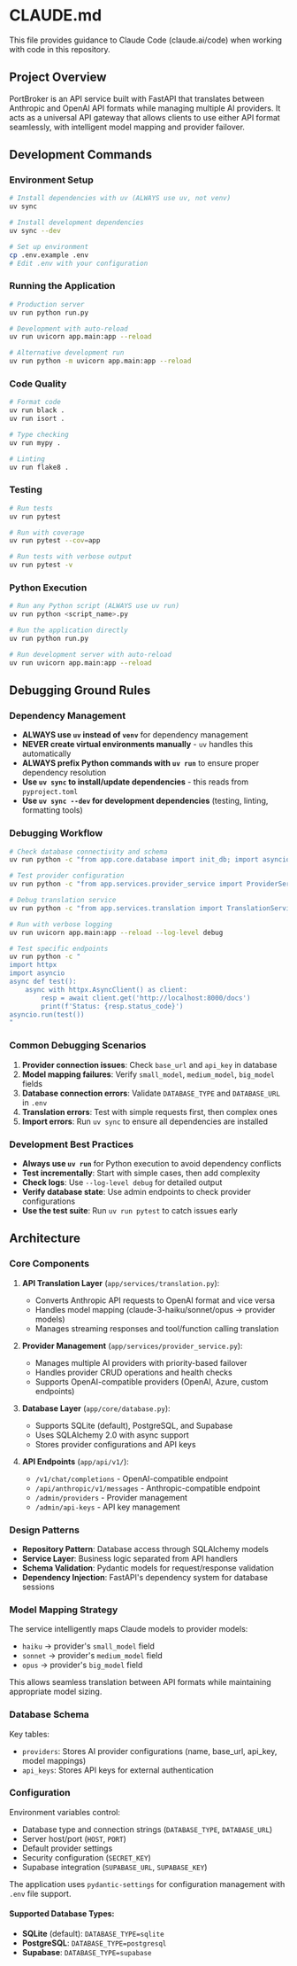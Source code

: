 # CLAUDE.md

This file provides guidance to Claude Code (claude.ai/code) when working with code in this repository.

## Project Overview

PortBroker is an API service built with FastAPI that translates between Anthropic and OpenAI API formats while managing multiple AI providers. It acts as a universal API gateway that allows clients to use either API format seamlessly, with intelligent model mapping and provider failover.

## Development Commands

### Environment Setup
```bash
# Install dependencies with uv (ALWAYS use uv, not venv)
uv sync

# Install development dependencies
uv sync --dev

# Set up environment
cp .env.example .env
# Edit .env with your configuration
```

### Running the Application
```bash
# Production server
uv run python run.py

# Development with auto-reload
uv run uvicorn app.main:app --reload

# Alternative development run
uv run python -m uvicorn app.main:app --reload
```

### Code Quality
```bash
# Format code
uv run black .
uv run isort .

# Type checking
uv run mypy .

# Linting
uv run flake8 .
```

### Testing
```bash
# Run tests
uv run pytest

# Run with coverage
uv run pytest --cov=app

# Run tests with verbose output
uv run pytest -v
```

### Python Execution
```bash
# Run any Python script (ALWAYS use uv run)
uv run python <script_name>.py

# Run the application directly
uv run python run.py

# Run development server with auto-reload
uv run uvicorn app.main:app --reload
```

## Debugging Ground Rules

### Dependency Management
- **ALWAYS use `uv` instead of `venv`** for dependency management
- **NEVER create virtual environments manually** - `uv` handles this automatically
- **ALWAYS prefix Python commands with `uv run`** to ensure proper dependency resolution
- **Use `uv sync` to install/update dependencies** - this reads from `pyproject.toml`
- **Use `uv sync --dev` for development dependencies** (testing, linting, formatting tools)

### Debugging Workflow
```bash
# Check database connectivity and schema
uv run python -c "from app.core.database import init_db; import asyncio; asyncio.run(init_db())"

# Test provider configuration
uv run python -c "from app.services.provider_service import ProviderService; from app.core.database import AsyncSessionLocal; import asyncio; async def test(): async with AsyncSessionLocal() as db: providers = await ProviderService.get_active_providers(db); print([p.name for p in providers]); asyncio.run(test())"

# Debug translation service
uv run python -c "from app.services.translation import TranslationService; print('Translation service loaded successfully')"

# Run with verbose logging
uv run uvicorn app.main:app --reload --log-level debug

# Test specific endpoints
uv run python -c "
import httpx
import asyncio
async def test():
    async with httpx.AsyncClient() as client:
        resp = await client.get('http://localhost:8000/docs')
        print(f'Status: {resp.status_code}')
asyncio.run(test())
"
```

### Common Debugging Scenarios
1. **Provider connection issues**: Check `base_url` and `api_key` in database
2. **Model mapping failures**: Verify `small_model`, `medium_model`, `big_model` fields
3. **Database connection errors**: Validate `DATABASE_TYPE` and `DATABASE_URL` in `.env`
4. **Translation errors**: Test with simple requests first, then complex ones
5. **Import errors**: Run `uv sync` to ensure all dependencies are installed

### Development Best Practices
- **Always use `uv run`** for Python execution to avoid dependency conflicts
- **Test incrementally**: Start with simple cases, then add complexity
- **Check logs**: Use `--log-level debug` for detailed output
- **Verify database state**: Use admin endpoints to check provider configurations
- **Use the test suite**: Run `uv run pytest` to catch issues early

## Architecture

### Core Components

1. **API Translation Layer** (`app/services/translation.py`):
   - Converts Anthropic API requests to OpenAI format and vice versa
   - Handles model mapping (claude-3-haiku/sonnet/opus → provider models)
   - Manages streaming responses and tool/function calling translation

2. **Provider Management** (`app/services/provider_service.py`):
   - Manages multiple AI providers with priority-based failover
   - Handles provider CRUD operations and health checks
   - Supports OpenAI-compatible providers (OpenAI, Azure, custom endpoints)

3. **Database Layer** (`app/core/database.py`):
   - Supports SQLite (default), PostgreSQL, and Supabase
   - Uses SQLAlchemy 2.0 with async support
   - Stores provider configurations and API keys

4. **API Endpoints** (`app/api/v1/`):
   - `/v1/chat/completions` - OpenAI-compatible endpoint
   - `/api/anthropic/v1/messages` - Anthropic-compatible endpoint
   - `/admin/providers` - Provider management
   - `/admin/api-keys` - API key management

### Design Patterns

- **Repository Pattern**: Database access through SQLAlchemy models
- **Service Layer**: Business logic separated from API handlers
- **Schema Validation**: Pydantic models for request/response validation
- **Dependency Injection**: FastAPI's dependency system for database sessions

### Model Mapping Strategy

The service intelligently maps Claude models to provider models:
- `haiku` → provider's `small_model` field
- `sonnet` → provider's `medium_model` field  
- `opus` → provider's `big_model` field

This allows seamless translation between API formats while maintaining appropriate model sizing.

### Database Schema

Key tables:
- `providers`: Stores AI provider configurations (name, base_url, api_key, model mappings)
- `api_keys`: Stores API keys for external authentication

### Configuration

Environment variables control:
- Database type and connection strings (`DATABASE_TYPE`, `DATABASE_URL`)
- Server host/port (`HOST`, `PORT`)
- Default provider settings
- Security configuration (`SECRET_KEY`)
- Supabase integration (`SUPABASE_URL`, `SUPABASE_KEY`)

The application uses `pydantic-settings` for configuration management with `.env` file support.

#### Supported Database Types:
- **SQLite** (default): `DATABASE_TYPE=sqlite`
- **PostgreSQL**: `DATABASE_TYPE=postgresql` 
- **Supabase**: `DATABASE_TYPE=supabase`